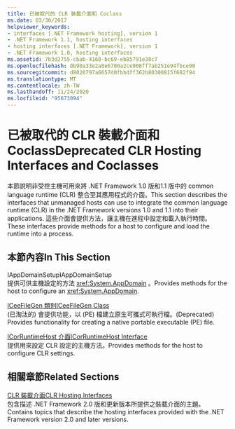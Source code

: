 ```yaml
---
title: 已被取代的 CLR 裝載介面和 Coclass
ms.date: 03/30/2017
helpviewer_keywords:
- interfaces [.NET Framework hosting], version 1
- .NET Framework 1.1, hosting interfaces
- hosting interfaces [.NET Framework], version 1
- .NET Framework 1.0, hosting interfaces
ms.assetid: 7b3d2755-cbab-4160-bc69-eb85791e38c7
ms.openlocfilehash: 8b90a33e2a0e6780a2ce908ff7ab251e94fbce90
ms.sourcegitcommit: d8020797a6657d0fbbdff362b80300815f682f94
ms.translationtype: MT
ms.contentlocale: zh-TW
ms.lasthandoff: 11/24/2020
ms.locfileid: "95673094"
---
```

# <a name="deprecated-clr-hosting-interfaces-and-coclasses"></a><span data-ttu-id="2451b-102">已被取代的 CLR 裝載介面和 Coclass</span><span class="sxs-lookup"><span data-stu-id="2451b-102">Deprecated CLR Hosting Interfaces and Coclasses</span></span>

<span data-ttu-id="2451b-103">本節說明非受控主機可用來將 .NET Framework 1.0 版和1.1 版中的 common language runtime (CLR) 整合至其應用程式的介面。</span><span class="sxs-lookup"><span data-stu-id="2451b-103">This section describes the interfaces that unmanaged hosts can use to integrate the common language runtime (CLR) in the .NET Framework versions 1.0 and 1.1 into their applications.</span></span> <span data-ttu-id="2451b-104">這些介面會提供方法，讓主機在進程中設定和載入執行時間。</span><span class="sxs-lookup"><span data-stu-id="2451b-104">These interfaces provide methods for a host to configure and load the runtime into a process.</span></span>  
  
## <a name="in-this-section"></a><span data-ttu-id="2451b-105">本節內容</span><span class="sxs-lookup"><span data-stu-id="2451b-105">In This Section</span></span>  

 <span data-ttu-id="2451b-106">IAppDomainSetup</span><span class="sxs-lookup"><span data-stu-id="2451b-106">IAppDomainSetup</span></span>  
 <span data-ttu-id="2451b-107">提供可供主機設定的方法 <xref:System.AppDomain> 。</span><span class="sxs-lookup"><span data-stu-id="2451b-107">Provides methods for the host to configure an <xref:System.AppDomain>.</span></span>  
  
 [<span data-ttu-id="2451b-108">ICeeFileGen 類別</span><span class="sxs-lookup"><span data-stu-id="2451b-108">ICeeFileGen Class</span></span>](iceefilegen-class.md)  
 <span data-ttu-id="2451b-109"> (已淘汰的) 會提供功能，以 (PE) 檔建立原生可攜式可執行檔。</span><span class="sxs-lookup"><span data-stu-id="2451b-109">(Deprecated) Provides functionality for creating a native portable executable (PE) file.</span></span>  
  
 [<span data-ttu-id="2451b-110">ICorRuntimeHost 介面</span><span class="sxs-lookup"><span data-stu-id="2451b-110">ICorRuntimeHost Interface</span></span>](icorruntimehost-interface.md)  
 <span data-ttu-id="2451b-111">提供用來設定 CLR 設定的主機方法。</span><span class="sxs-lookup"><span data-stu-id="2451b-111">Provides methods for the host to configure CLR settings.</span></span>  
  
## <a name="related-sections"></a><span data-ttu-id="2451b-112">相關章節</span><span class="sxs-lookup"><span data-stu-id="2451b-112">Related Sections</span></span>  

 [<span data-ttu-id="2451b-113">CLR 裝載介面</span><span class="sxs-lookup"><span data-stu-id="2451b-113">CLR Hosting Interfaces</span></span>](clr-hosting-interfaces.md)  
 <span data-ttu-id="2451b-114">包含描述 .NET Framework 2.0 版和更新版本所提供之裝載介面的主題。</span><span class="sxs-lookup"><span data-stu-id="2451b-114">Contains topics that describe the hosting interfaces provided with the .NET Framework version 2.0 and later versions.</span></span>
